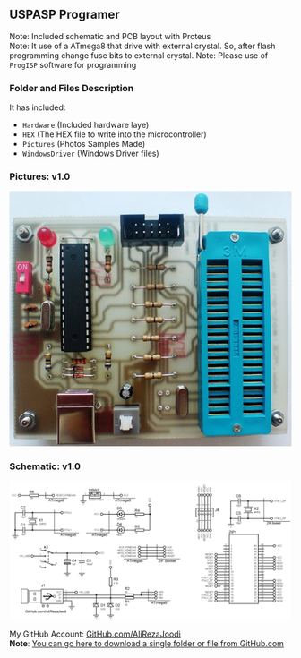## USPASP Programer	   
 
Note: Included schematic and PCB layout with Proteus  
Note: It use of a ATmega8 that drive with external crystal. So, after flash programming change fuse bits to external crystal.
Note: Please use of `ProgISP` software for programming 

### Folder and Files Description
It has included:
- `Hardware` (Included hardware laye)
- `HEX` (The HEX file to write into the microcontroller)
- `Pictures` (Photos Samples Made)
- `WindowsDriver` (Windows Driver files)

### Pictures: v1.0
![](Pictures/v1.0.jpg)

### Schematic: v1.0
![](Hardware/v1.0.png)

My GitHub Account: [GitHub.com/AliRezaJoodi](https://github.com/AliRezaJoodi)  
**Note**: [You can go here to download a single folder or file from GitHub.com](https://minhaskamal.github.io/DownGit/#/home)
